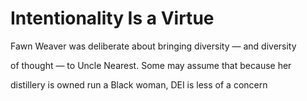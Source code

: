 # Intentionality Is a Virtue

Fawn Weaver was deliberate about bringing diversity — and diversity

of thought — to Uncle Nearest. Some may assume that because her

distillery is owned run a Black woman, DEI is less of a concern